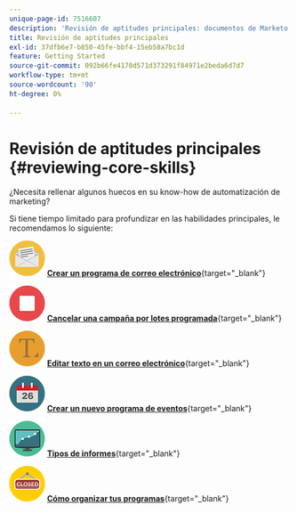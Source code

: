 ```yaml
---
unique-page-id: 7516607
description: 'Revisión de aptitudes principales: documentos de Marketo: documentación del producto'
title: Revisión de aptitudes principales
exl-id: 37dfb6e7-b850-45fe-bbf4-15eb58a7bc1d
feature: Getting Started
source-git-commit: 092b66fe4170d571d373291f84971e2beda6d7d7
workflow-type: tm+mt
source-wordcount: '90'
ht-degree: 0%

---
```


# Revisión de aptitudes principales {#reviewing-core-skills}

¿Necesita rellenar algunos huecos en su know-how de automatización de marketing?

Si tiene tiempo limitado para profundizar en las habilidades principales, le recomendamos lo siguiente:

![Crear un programa de correo electrónico](assets/reviewing-core-skills-1.png) [**Crear un programa de correo electrónico**](/help/marketo/product-docs/email-marketing/email-programs/creating-an-email-program/create-an-email-program.md){target="_blank"}

<p>

![Cancelar una campaña por lotes programada](assets/reviewing-core-skills-2.png) [**Cancelar una campaña por lotes programada**](/help/marketo/product-docs/core-marketo-concepts/smart-campaigns/using-smart-campaigns/cancel-a-scheduled-batch-campaign-run.md){target="_blank"}

<p>

![Editar texto en un correo electrónico](assets/reviewing-core-skills-3.png) [**Editar texto en un correo electrónico**](/help/marketo/product-docs/email-marketing/general/email-editor-2/edit-elements-in-an-email.md){target="_blank"}

<p>

![Crear un nuevo programa de eventos](assets/reviewing-core-skills-4.png) [**Crear un nuevo programa de eventos**](/help/marketo/product-docs/demand-generation/events/understanding-events/create-a-new-event-program.md){target="_blank"}

<p>

![Tipos de informes](assets/reviewing-core-skills-5.png) [**Tipos de informes**](/help/marketo/product-docs/reporting/basic-reporting/report-types/report-type-overview.md){target="_blank"}

<p>

![Cómo organizar tus programas](assets/reviewing-core-skills-6.png) [**Cómo organizar tus programas**](/help/marketo/product-docs/core-marketo-concepts/programs/working-with-programs/best-practice-how-to-organize-your-programs.md){target="_blank"}
